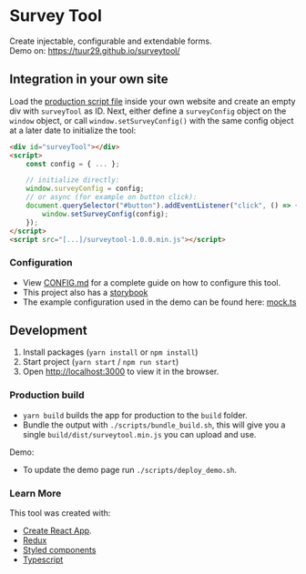 
# Survey Tool

Create injectable, configurable and extendable forms.  
Demo on: https://tuur29.github.io/surveytool/

## Integration in your own site

Load the [production script file](https://github.com/tuur29/surveytool/releases) inside your own website and create an empty div with `surveyTool` as ID.
Next, either define a `surveyConfig` object on the `window` object, or call `window.setSurveyConfig()` with the same config object at a later date to initialize the tool:

```html
<div id="surveyTool"></div>
<script>
    const config = { ... };

    // initialize directly:
    window.surveyConfig = config;
    // or async (for example on button click):
    document.querySelector("#button").addEventListener("click", () => {
        window.setSurveyConfig(config);
    });
</script>
<script src="[...]/surveytool-1.0.0.min.js"></script>
```

### Configuration

- View [CONFIG.md](./CONFIG.md) for a complete guide on how to configure this tool.
- This project also has a [storybook](https://tuur29.github.io/surveytool/docs)
- The example configuration used in the demo can be found here: [mock.ts](./src/utils/mock.ts)

## Development

1. Install packages (`yarn install` or `npm install`)
2. Start project (`yarn start` / `npm run start`)
3. Open [http://localhost:3000](http://localhost:3000) to view it in the browser.

### Production build

- `yarn build` builds the app for production to the `build` folder.
- Bundle the output with `./scripts/bundle_build.sh`, this will give you a single `build/dist/surveytool.min.js` you can upload and use.

Demo:

- To update the demo page run `./scripts/deploy_demo.sh`.

### Learn More

This tool was created with:

- [Create React App](https://facebook.github.io/create-react-app/docs/getting-started).
- [Redux](https://redux.js.org/introduction/getting-started)
- [Styled components](https://styled-components.com/docs)
- [Typescript](https://www.typescriptlang.org/docs/home.html)
